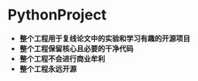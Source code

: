 # PythonProject

- **整个工程用于复线论文中的实验和学习有趣的开源项目**
- **整个工程保留核心且必要的干净代码**
- **整个工程不会进行商业牟利**
- **整个工程永远开源**
